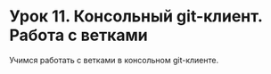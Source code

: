 # Урок 11. Консольный git-клиент. Работа с ветками
Учимся работать с ветками в консольном git-клиенте.